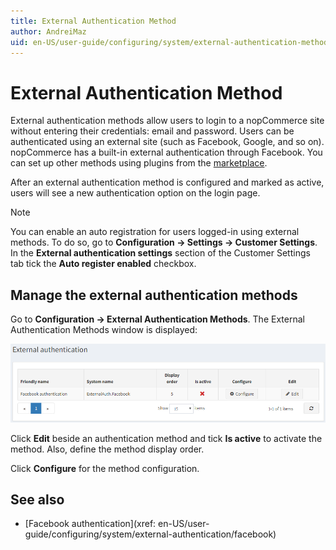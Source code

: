 ```yaml
---
title: External Authentication Method
author: AndreiMaz
uid: en-US/user-guide/configuring/system/external-authentication-method/index
---
```

# External Authentication Method

External authentication methods allow users to login to a nopCommerce site without entering their credentials: email and password. Users can be authenticated using an external site (such as  Facebook, Google, and so on). nopCommerce has a built-in external authentication through Facebook. You can set up other methods using plugins from the [marketplace](https://www.nopcommerce.com/marketplace.aspx).

After an external authentication method is configured and marked as active, users will see a new authentication option on the login page.

> [!NOTE]
> You can enable an auto registration for users logged-in using external methods. To do so, go to **Configuration → Settings → Customer Settings**. In the **External authentication settings** section of the Customer Settings tab tick the **Auto register enabled** checkbox.

## Manage the external authentication methods

Go to **Configuration → External Authentication Methods**. The External Authentication Methods window is displayed:

![External auth](_static/index/external-authentication.png)

Click **Edit** beside an authentication method and tick **Is active** to activate the method. Also, define the method display order.

Click **Configure** for the method configuration.

## See also

* [Facebook authentication](xref: en-US/user-guide/configuring/system/external-authentication/facebook)
